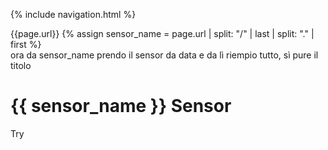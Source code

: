{% include navigation.html %}

{{page.url}}
{% assign sensor_name = page.url | split: "/" | last | split: "." | first %}  
ora da sensor_name prendo il sensor da data e da lì riempio tutto, sì pure il titolo
# {{ sensor_name }} Sensor

Try